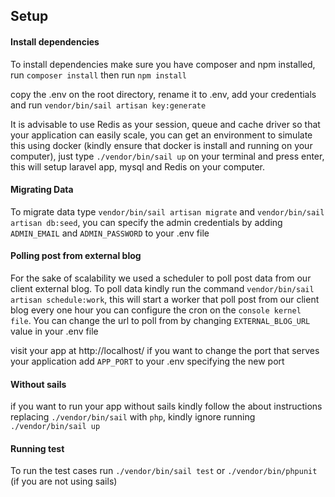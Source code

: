 ## Setup

#### Install dependencies
To install dependencies make sure you have composer and npm installed, run `composer install` then run `npm install`

copy the .env on the root directory, rename it to .env, add your credentials and run `vendor/bin/sail artisan key:generate`

It is advisable to use Redis as your session, queue and cache driver so that your application can easily scale, you can get an environment to simulate this using docker (kindly ensure that docker is install and running on your computer), just type `./vendor/bin/sail up` on your terminal and press enter, this will setup laravel app, mysql and Redis on your computer.

#### Migrating Data

To migrate data type `vendor/bin/sail artisan migrate` and `vendor/bin/sail artisan db:seed`, you can specify the admin credentials by adding `ADMIN_EMAIL` and `ADMIN_PASSWORD` to your .env file

#### Polling post from external blog
For the sake of scalability we used a scheduler to poll post data from our client external blog. To poll data kindly run the command `vendor/bin/sail artisan schedule:work`, this will start a worker that poll post from our client blog every one hour you can configure the cron on the `console kernel file`. You can change the url to poll from by changing `EXTERNAL_BLOG_URL` value in your .env file

visit your app at http://localhost/ if you want to change the port that serves your application add `APP_PORT` to your .env specifying the new port

#### Without sails

if you want to run your app without sails kindly follow the about instructions replacing `./vendor/bin/sail` with `php`, kindly ignore running `./vendor/bin/sail up`

#### Running test
To run the test cases run `./vendor/bin/sail test` or `./vendor/bin/phpunit` (if you are not using sails)
